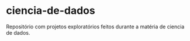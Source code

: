 # ciencia-de-dados
Repositório com projetos exploratórios feitos durante a matéria de ciencia de dados. 

